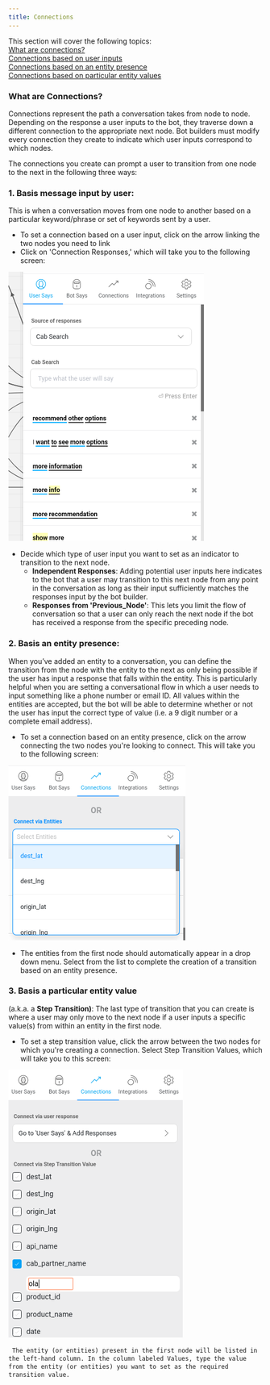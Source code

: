 ```yaml
---
title: Connections
---
```


This section will cover the following topics:  
[What are connections?](#what-are-connections)  
[Connections based on user inputs](#basis-message-input-by-user)  
[Connections based on an entity presence](#basis-an-entity-presence)  
[Connections based on particular entity values](#basis-a-particular-entity-value)

### What are Connections?

Connections represent the path a conversation takes from node to node. Depending on the response a user inputs to the bot, they traverse down a different connection to the appropriate next node. Bot builders must modify every connection they create to indicate which user inputs correspond to which nodes.

The connections you create can prompt a user to transition from one node to the next in the following three ways:

### 1. Basis message input by user:

This is when a conversation moves from one node to another based on a particular keyword/phrase or set of keywords sent by a user.

- To set a connection based on a user input, click on the arrow linking the two nodes you need to link
- Click on 'Connection Responses,' which will take you to the following screen:

![transition connections](/docs/bot-builder/assets/transition_messages.png)

- Decide which type of user input you want to set as an indicator to transition to the next node.
  - **Independent Responses**: Adding potential user inputs here indicates to the bot that a user may transition to this next node from any point in the conversation as long as their input sufficiently matches the responses input by the bot builder.
  - **Responses from 'Previous_Node'**: This lets you limit the flow of conversation so that a user can only reach the next node if the bot has received a response from the specific preceding node.

### 2. Basis an entity presence:

When you’ve added an entity to a conversation, you can define the transition from the node with the entity to the next as only being possible if the user has input a response that falls within the entity. This is particularly helpful when you are setting a conversational flow in which a user needs to input something like a phone number or email ID. All values within the entities are accepted, but the bot will be able to determine whether or not the user has input the correct type of value (i.e. a 9 digit number or a complete email address).

- To set a connection based on an entity presence, click on the arrow connecting the two nodes you're looking to connect. This will take you to the following screen:

![transition entity](/docs/bot-builder/assets/transition_entity.png)

- The entities from the first node should automatically appear in a drop down menu. Select from the list to complete the creation of a transition based on an entity presence.

### 3. Basis a particular entity value

(a.k.a. a **Step Transition)**: The last type of transition that you can create is where a user may only move to the next node if a user inputs a specific value(s) from within an entity in the first node.

- To set a step transition value, click the arrow between the two nodes for which you're creating a connection. Select Step Transition Values, which will take you to this screen:

![transition entity value](/docs/bot-builder/assets/transition_entity_values.png)

     The entity (or entities) present in the first node will be listed in the left-hand column. In the column labeled Values, type the value from the entity (or entities) you want to set as the required transition value.
